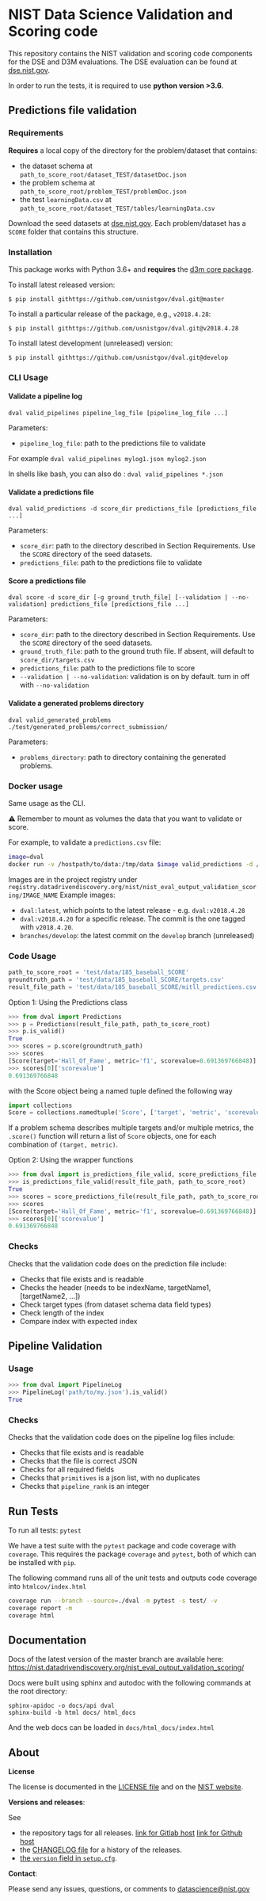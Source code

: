 # NIST Data Science Validation and Scoring code

This repository contains the NIST validation and scoring code components for the DSE and D3M evaluations.
The DSE evaluation can be found at [dse.nist.gov](https://dse.nist.gov).

In order to run the tests, it is required to use **python version >3.6**.

## Predictions file validation

### Requirements

**Requires** a local copy of the directory for the problem/dataset that contains:
* the dataset schema at `path_to_score_root/dataset_TEST/datasetDoc.json`
* the problem schema at `path_to_score_root/problem_TEST/problemDoc.json`
* the test `learningData.csv` at `path_to_score_root/dataset_TEST/tables/learningData.csv`

Download the seed datasets at  [dse.nist.gov](https://dse.nist.gov). Each problem/dataset has a `SCORE` folder that contains this structure.

### Installation

This package works with Python 3.6+ and **requires** the [d3m core package](https://gitlab.com/datadrivendiscovery/d3m).

To install latest released version:

```
$ pip install githttps://github.com/usnistgov/dval.git@master
```

To install a particular release of the package, e.g., `v2018.4.28`:

```
$ pip install githttps://github.com/usnistgov/dval.git@v2018.4.28
```

To install latest development (unreleased) version:

```
$ pip install githttps://github.com/usnistgov/dval.git@develop
```

### CLI Usage

#### Validate a pipeline log
```
dval valid_pipelines pipeline_log_file [pipeline_log_file ...]
```
Parameters:
* `pipeline_log_file`: path to the predictions file to validate

For example
`dval valid_pipelines mylog1.json mylog2.json`

In shells like bash, you can also do : `dval valid_pipelines *.json`

#### Validate a predictions file

```
dval valid_predictions -d score_dir predictions_file [predictions_file ...]
```
Parameters:
* `score_dir`: path to the directory described in Section Requirements. Use the `SCORE` directory of the seed datasets.
* `predictions_file`: path to the predictions file to validate

#### Score a predictions file

```
dval score -d score_dir [-g ground_truth_file] [--validation | --no-validation] predictions_file [predictions_file ...]
```

Parameters:
* `score_dir`: path to the directory described in Section Requirements. Use the `SCORE` directory of the seed datasets.
* `ground_truth_file`: path to the ground truth file. If absent, will default to `score_dir/targets.csv`
* `predictions_file`: path to the predictions file to score
* `--validation | --no-validation`: validation is on by default. turn in off with `--no-validation`


#### Validate a generated problems directory

```
dval valid_generated_problems ./test/generated_problems/correct_submission/
```

Parameters:
* `problems_directory`: path to directory containing the generated problems.


### Docker usage

Same usage as the CLI.

:warning: Remember to mount as volumes the data that you want to validate or score.

For example, to validate a `predictions.csv` file:
```bash
image=dval
docker run -v /hostpath/to/data:/tmp/data $image valid_predictions -d /tmp/data/SCORE /tmp/data/predictions.csv
```

Images are in the project registry under `registry.datadrivendiscovery.org/nist/nist_eval_output_validation_scoring/IMAGE_NAME`
Example images:  
* `dval:latest`, which points to the latest release - e.g. `dval:v2018.4.28`
* `dval:v2018.4.20` for a specific release. The commit is the one tagged with `v2018.4.20`.
* `branches/develop`: the latest commit on the `develop` branch (unreleased)


### Code Usage

```python
path_to_score_root = 'test/data/185_baseball_SCORE'
groundtruth_path = 'test/data/185_baseball_SCORE/targets.csv'
result_file_path = 'test/data/185_baseball_SCORE/mitll_predictions.csv'
```

Option 1: Using the Predictions class
```python
>>> from dval import Predictions
>>> p = Predictions(result_file_path, path_to_score_root)
>>> p.is_valid()
True
>>> scores = p.score(groundtruth_path)
>>> scores
[Score(target='Hall_Of_Fame', metric='f1', scorevalue=0.691369766848)]
>>> scores[0]['scorevalue']
0.691369766848
```

with the Score object being a named tuple defined the following way
```python
import collections
Score = collections.namedtuple('Score', ['target', 'metric', 'scorevalue'])
```

If a problem schema describes multiple targets and/or multiple metrics, the `.score()` function will return a
list of `Score` objects, one for each combination of `(target, metric)`.

Option 2: Using the wrapper functions
```python
>>> from dval import is_predictions_file_valid, score_predictions_file
>>> is_predictions_file_valid(result_file_path, path_to_score_root)
True
>>> scores = score_predictions_file(result_file_path, path_to_score_root, groundtruth_path)
>>> scores
[Score(target='Hall_Of_Fame', metric='f1', scorevalue=0.691369766848)]
>>> scores[0]['scorevalue']
0.691369766848
```

### Checks

Checks that the validation code does on the prediction file include:

* Checks that file exists and is readable
* Checks the header (needs to be indexName, targetName1, [targetName2, ...])
* Check target types (from dataset schema data field types)
* Check length of the index
* Compare index with expected index


## Pipeline Validation

### Usage

```python
>>> from dval import PipelineLog
>>> PipelineLog('path/to/my.json').is_valid()
True
```

### Checks

Checks that the validation code does on the pipeline log files include:

* Checks that file exists and is readable
* Checks that the file is correct JSON
* Checks for all required fields
* Checks that `primitives` is a json list, with no duplicates
* Checks that `pipeline_rank` is an integer

## Run Tests

To run all tests: `pytest`

We have a test suite with the `pytest` package and code coverage with `coverage`. This requires the package `coverage` and `pytest`, both of which can be installed with `pip`.

The following command runs all of the unit tests and outputs code coverage into `htmlcov/index.html`

```bash
coverage run --branch --source=./dval -m pytest -s test/ -v
coverage report -m
coverage html
```

## Documentation

Docs of the latest version of the master branch are available here: https://nist.datadrivendiscovery.org/nist_eval_output_validation_scoring/

Docs were built using sphinx and autodoc with the following commands at the root directory:

```
sphinx-apidoc -o docs/api dval
sphinx-build -b html docs/ html_docs
```

And the web docs can be loaded in `docs/html_docs/index.html`

## About

**License**

The license is documented in the [LICENSE file](LICENSE.txt) and on the [NIST website](https://www.nist.gov/director/copyright-fair-use-and-licensing-statements-srd-data-and-software).

**Versions and releases**:

See
* the repository tags for all releases. [link for Gitlab host](/../tags) [link for Github host](../../tags)
* the [CHANGELOG file](CHANGELOG.md) for a history of the releases.
* [the `version` field in `setup.cfg`](setup.cfg).

**Contact**:

Please send any issues, questions, or comments to datascience@nist.gov
